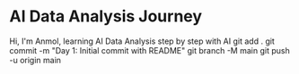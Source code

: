 # AI Data Analysis Journey
Hi, I'm Anmol, learning AI Data Analysis step by step with AI
git add .
git commit -m "Day 1: Initial commit with README"
git branch -M main
git push -u origin main

